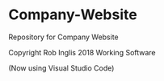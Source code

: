 # Company-Website
Repository for Company Website

Copyright Rob Inglis 2018
Working Software
 
 (Now using Visual Studio Code)